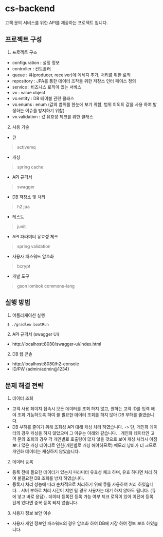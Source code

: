 # cs-backend
고객 문의 서비스를 위한 API를 제공하는 프로젝트 입니다.

## 프로젝트 구성
1. 프로젝트 구조
- configuration : 설정 정보
- controller : 컨트롤러
- queue : 큐(producer, receiver)에 메세지 추가, 처리를 위한 로직
- repository : JPA를 통한 데이터 조작을 위한 저장소 인터 페이스 정의
- service : 비즈니스 로직이 있는 서비스
- vo : value object
- vo.entity : DB 테이블 관련 클래스
- vo.enums : enum (값의 범위를 한눈에 보기 위함, 범위 이외의 값을 사용 하여 발생하는 이슈를 방지하기 위함)
- vo.validation : 값 유효성 체크를 위한 클래스
2. 사용 기술
- 큐
> activemq
- 캐싱
> spring cache
- API 규격서
> swagger
- DB 저장소 및 처리
> h2
> jpa
- 테스트
> junit
- API 파라미터 유효성 체크
> spring validation
- 사용자 패스워드 암호화
> bcrypt
- 개발 도구
> gson
> lombok
> commons-lang
## 실행 방법
1. 어플리케이션 실행
```bash
 $ ./gradlew bootRun
```
2. API 규격서 (swagger UI)
- http://localhost:8080/swagger-ui/index.html
2. DB 웹 콘솔
- http://localhost:8080/h2-console
- ID/PW (admin/admin@1234)
## 문제 해결 전략
1. 데이터 조회
- 고객 사용 페이지 접속시 모든 데이터를 조회 하지 않고, 원하는 고객 ID를 입력 해야 조회 가능하도록 하여 불 필요한 데이터 조회를 하지 않아 DB 부하를 줄였습니다.
- DB 부하를 줄이기 위해 조회성 API 대해 캐싱 처리 하였습니다.
-> 단, 개인화 데이터의 경우 캐싱을 하지 않았으며 그 이유는 아래와 같습니다.
. 개인화 데이터인 고객 문의 조회의 경우 각 개인별로 호출량이 많지 않을 것으로 보여
캐싱 처리시 이점 보다 많은 캐싱 데이터로 인한(개인별로 캐싱 해야하므로) 메모리 낭비가 더 크므로 개인화 데이터는 캐싱하지 않았습니다. 
2. 데이터 등록
- 등록 전에 필요한 데이터가 있는지 파라미터 유효성 체크 하며, 유효 하다면 처리 하여 불필요한 DB 조회를 방지 하였습니다.
- 등록시 처리 성능에 따라 순차적으로 처리하기 위해 큐를 사용하여 처리 하였습니다.
. 서버 부하로 처리 시간이 지연 될 경우 사용자는 대기 하지 않아도 됩니다. (큐에 넣고 바로 응답)
. 데이터 등록전 등록 가능 여부 체크 로직이 있어 이전에 등록 된게 있다면 중복 등록 되지 않습니다. 
3. 사용자 정보 보안 이슈
- 사용자 개인 정보인 패스워드의 경우 암호화 하여 DB에 저장 하여 정보 보호 하였습니다.